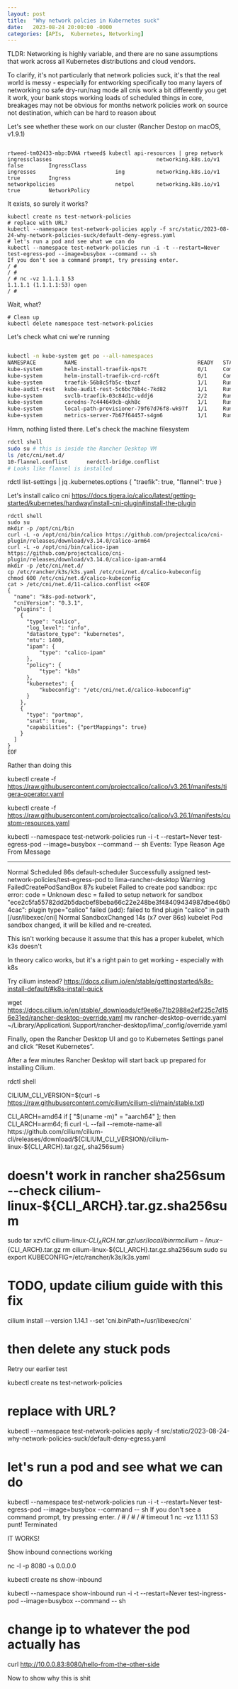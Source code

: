 ```yaml
---
layout: post
title:  "Why network polcies in Kubernetes suck"
date:   2023-08-24 20:00:00 -0000
categories: [APIs,  Kubernetes, Networking]
---
```


TLDR:
Networking is highly variable, and there are no sane assumptions that work across all Kubernetes distributions and cloud vendors.

To clarify, it's not particularly that network policies suck, it's that the real world is messy - especially for entworking
specifically
too many layers of networking
no safe dry-run/nag mode
all cnis work a bit differently
you get it work, your bank stops working
loads of scheduled things in core, breakages may not be obvious for months
network policies work on source not destination, which can be hard to reason about


Let's see whether these work on our cluster (Rancher Destop on macOS, v1.9.1)
```console

rtweed-tm02433-mbp:DVWA rtweed$ kubectl api-resources | grep network
ingressclasses                                 networking.k8s.io/v1                   false        IngressClass
ingresses                         ing          networking.k8s.io/v1                   true         Ingress
networkpolicies                   netpol       networking.k8s.io/v1                   true         NetworkPolicy
```

It exists, so surely it works?

```
kubectl create ns test-network-policies
# replace with URL?
kubectl --namespace test-network-policies apply -f src/static/2023-08-24-why-network-policies-suck/default-deny-egress.yaml
# let's run a pod and see what we can do
kubectl --namespace test-network-policies run -i -t --restart=Never test-egress-pod --image=busybox --command -- sh
If you don't see a command prompt, try pressing enter.
/ #
/ #
/ # nc -vz 1.1.1.1 53
1.1.1.1 (1.1.1.1:53) open
/ #
```
Wait, what?

```console
# Clean up
kubectl delete namespace test-network-policies
```

Let's check what cni we're running

```bash

kubectl -n kube-system get po --all-namespaces
NAMESPACE         NAME                                      READY   STATUS      RESTARTS       AGE
kube-system       helm-install-traefik-nps7t                0/1     Completed   0              181d
kube-system       helm-install-traefik-crd-rc6ft            0/1     Completed   0              181d
kube-system       traefik-56b8c5fb5c-tbxzf                  1/1     Running     24 (98m ago)   181d
kube-audit-rest   kube-audit-rest-5c6bc76b4c-7kd82          1/1     Running     29 (98m ago)   220d
kube-system       svclb-traefik-03c84d1c-vddj6              2/2     Running     46 (98m ago)   181d
kube-system       coredns-7c444649cb-qkh8c                  1/1     Running     15 (98m ago)   133d
kube-system       local-path-provisioner-79f67d76f8-wk97f   1/1     Running     56 (97m ago)   260d
kube-system       metrics-server-7b67f64457-s4gm6           1/1     Running     47 (97m ago)   181d
```
Hmm, nothing listed there. Let's check the machine filesystem

```bash
rdctl shell
sudo su # this is inside the Rancher Desktop VM
ls /etc/cni/net.d/
10-flannel.conflist      nerdctl-bridge.conflist
# Looks like flannel is installed
```

rdctl list-settings | jq .kubernetes.options
{
  "traefik": true,
  "flannel": true
}


Let's install calico cni
https://docs.tigera.io/calico/latest/getting-started/kubernetes/hardway/install-cni-plugin#install-the-plugin

```
rdctl shell
sudo su
mkdir -p /opt/cni/bin
curl -L -o /opt/cni/bin/calico https://github.com/projectcalico/cni-plugin/releases/download/v3.14.0/calico-arm64
curl -L -o /opt/cni/bin/calico-ipam https://github.com/projectcalico/cni-plugin/releases/download/v3.14.0/calico-ipam-arm64
mkdir -p /etc/cni/net.d/
cp /etc/rancher/k3s/k3s.yaml /etc/cni/net.d/calico-kubeconfig
chmod 600 /etc/cni/net.d/calico-kubeconfig
cat > /etc/cni/net.d/11-calico.conflist <<EOF
{
  "name": "k8s-pod-network",
  "cniVersion": "0.3.1",
  "plugins": [
    {
      "type": "calico",
      "log_level": "info",
      "datastore_type": "kubernetes",
      "mtu": 1400,
      "ipam": {
          "type": "calico-ipam"
      },
      "policy": {
          "type": "k8s"
      },
      "kubernetes": {
          "kubeconfig": "/etc/cni/net.d/calico-kubeconfig"
      }
    },
    {
      "type": "portmap",
      "snat": true,
      "capabilities": {"portMappings": true}
    }
  ]
}
EOF
```

Rather than doing this


kubectl create -f https://raw.githubusercontent.com/projectcalico/calico/v3.26.1/manifests/tigera-operator.yaml

kubectl create -f https://raw.githubusercontent.com/projectcalico/calico/v3.26.1/manifests/custom-resources.yaml

kubectl --namespace test-network-policies run -i -t --restart=Never test-egress-pod --image=busybox --command -- sh
Events:
  Type     Reason                  Age                From               Message
  ----     ------                  ----               ----               -------
  Normal   Scheduled               86s                default-scheduler  Successfully assigned test-network-policies/test-egress-pod to lima-rancher-desktop
  Warning  FailedCreatePodSandBox  87s                kubelet            Failed to create pod sandbox: rpc error: code = Unknown desc = failed to setup network for sandbox "ece2c5fa55782dd2b5dacbef8beba66c22e248be3f48409434987dbe46b04cac": plugin type="calico" failed (add): failed to find plugin "calico" in path [/usr/libexec/cni]
  Normal   SandboxChanged          14s (x7 over 86s)  kubelet            Pod sandbox changed, it will be killed and re-created.

This isn't working because it assume that this has a proper kubelet, which k3s doesn't

In theory calico works, but it's a right pain to get working - especially with k8s

Try cilium instead?
https://docs.cilium.io/en/stable/gettingstarted/k8s-install-default/#k8s-install-quick


wget https://docs.cilium.io/en/stable/_downloads/cf9ee6e71b2988e2ef225c7d156e31ed/rancher-desktop-override.yaml
mv rancher-desktop-override.yaml ~/Library/Application\ Support/rancher-desktop/lima/_config/override.yaml

Finally, open the Rancher Desktop UI and go to Kubernetes Settings panel and click “Reset Kubernetes”.

After a few minutes Rancher Desktop will start back up prepared for installing Cilium.

rdctl shell

CILIUM_CLI_VERSION=$(curl -s https://raw.githubusercontent.com/cilium/cilium-cli/main/stable.txt)

CLI_ARCH=amd64
if [ "$(uname -m)" = "aarch64" ]; then CLI_ARCH=arm64; fi
curl -L --fail --remote-name-all https://github.com/cilium/cilium-cli/releases/download/${CILIUM_CLI_VERSION}/cilium-linux-${CLI_ARCH}.tar.gz{,.sha256sum}

# doesn't work in rancher sha256sum --check cilium-linux-${CLI_ARCH}.tar.gz.sha256sum
sudo tar xzvfC cilium-linux-${CLI_ARCH}.tar.gz /usr/local/bin
rm cilium-linux-${CLI_ARCH}.tar.gz
rm cilium-linux-${CLI_ARCH}.tar.gz.sha256sum
sudo su
export KUBECONFIG=/etc/rancher/k3s/k3s.yaml

# TODO, update cilium guide with this fix
cilium install --version 1.14.1 --set 'cni.binPath=/usr/libexec/cni'
# then delete any stuck pods


Retry our earlier test

kubectl create ns test-network-policies
# replace with URL?
kubectl --namespace test-network-policies apply -f src/static/2023-08-24-why-network-policies-suck/default-deny-egress.yaml
# let's run a pod and see what we can do
kubectl --namespace test-network-policies run -i -t --restart=Never test-egress-pod --image=busybox --command -- sh
If you don't see a command prompt, try pressing enter.
/ #
/ #
/ # timeout 1  nc -vz 1.1.1.1 53
punt!
Terminated

IT WORKS!



Show inbound connections working

nc -l -p 8080 -s 0.0.0.0

kubectl create ns show-inbound

kubectl --namespace show-inbound run -i -t --restart=Never test-ingress-pod --image=busybox --command -- sh



# change ip to whatever the pod actually has
curl http://10.0.0.83:8080/hello-from-the-other-side

Now to show why this is shit
